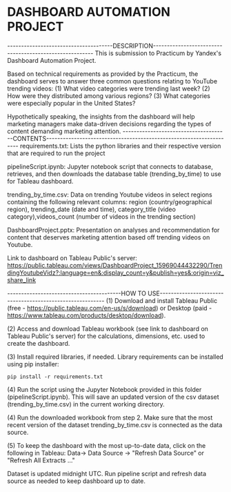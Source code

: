 # DASHBOARD AUTOMATION PROJECT

--------------------------------------DESCRIPTION--------------------------------------------------------
This is submission to Practicum by Yandex's Dashboard Automation Project.

Based on technical requirements as provided by the Practicum, the
dashboard serves to answer three common questions relating to YouTube trending videos:
   (1) What video categories were trending last week?
   (2) How were they distributed among various regions?
   (3) What categories were especially popular in the United States?

Hypothetically speaking, the insights from the dashboard will help marketing managers make data-driven decisions regarding the
types of content demanding marketing attention.
--------------------------------------CONTENTS--------------------------------------------------------------------
requirements.txt:
Lists the python libraries and their respective version that are required to run the project

pipelineScript.ipynb:
Jupyter notebook script that connects to database, retrieves, and then downloads the database table (trending_by_time) to use for Tableau dashboard.

trending_by_time.csv:
Data on trending Youtube videos in select regions containing the following relevant columns: region (country/geographical region),
trending_date (date and time), category_title (video category),videos_count (number of videos in the trending section)

DashboardProject.pptx:
Presentation on analyses and recommendation for content that deserves marketing attention based
off trending videos on Youtube.

Link to dashboard on Tableau Public's server:
https://public.tableau.com/views/DashboardProject_15969044432290/TrendingYoutubeVidz?:language=en&:display_count=y&publish=yes&:origin=viz_share_link

-----------------------------------------HOW TO USE----------------------------------------------------------
(1) Download and install Tableau Public (free - https://public.tableau.com/en-us/s/download) or Desktop (paid - https://www.tableau.com/products/desktop/download).

(2) Access and download Tableau workbook (see link to dashboard on Tableau Public's server) for the calculations, dimensions, etc. used to create the
dashboard.

(3) Install required libraries, if needed. Library requirements can be installed using pip installer:

    pip install -r requirements.txt

(4) Run the script using the Jupyter Notebook provided in this folder (pipelineScript.ipynb). This
will save an updated version of the csv dataset (trending_by_time.csv) in the current working directory.

(4) Run the downloaded workbook from step 2. Make sure that the most recent version of
the dataset trending_by_time.csv is connected as the data source.

(5) To keep the dashboard with the most up-to-date data, click on the following in Tableau: Data-> Data Source -> "Refresh Data Source" or "Refresh All Extracts ..."

Dataset is updated midnight UTC. Run pipeline script and refresh data source as needed to keep dashboard up to date.
